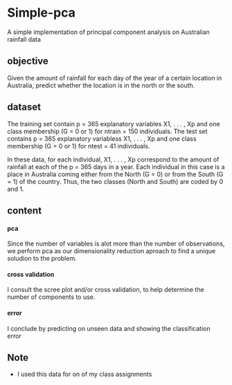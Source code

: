 # Simple-pca
A simple implementation of principal component analysis on Australian rainfall data

## objective

Given the amount of rainfall for each day of the year of a certain location in Australia, predict whether the location is in the north or the south.

## dataset

The training set contain p = 365 explanatory variables X1, . . . , Xp and one class membership (G = 0 or 1) for ntrain = 150 individuals. The test set contains p = 365 explanatory variabless X1, . . . , Xp and one class membership (G = 0 or 1) for ntest = 41 individuals.

In these data, for each individual, X1, . . . , Xp correspond to the amount of rainfall at each of the p = 365 days in a year. Each individual in this case is a place in Australia coming either from the North (G = 0) or from the South (G = 1) of the country. Thus, the two classes (North and South) are coded by 0 and 1.

## content

#### pca

Since the number of variables is alot more than the number of observations, we perform pca as our dimensionality reduction aproach to find a unique soludion to the problem.

#### cross validation

I consult the scree plot and/or cross validation, to help determine the number of components to use.

#### error

I conclude by predicting on unseen data and showing the classification error

## Note
- I used this data for on of my class assignments
